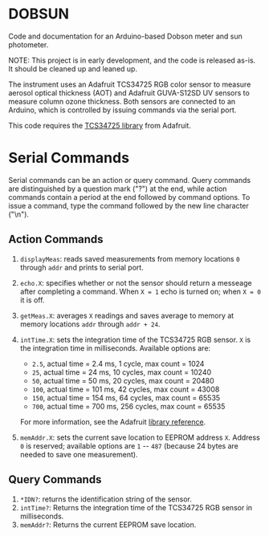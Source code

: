 DOBSUN
============

Code and documentation for an Arduino-based Dobson meter and sun photometer.

NOTE: This project is in early development, and the code is released as-is.  It should be cleaned up and leaned up.

The instrument uses an Adafruit TCS34725 RGB color sensor to measure aerosol optical thickness (AOT) and Adafruit GUVA-S12SD UV sensors to measure column ozone thickness.  Both sensors are connected to an Arduino, which is controlled by issuing commands via the serial port.

This code requires the [TCS34725 library](https://github.com/adafruit/Adafruit_TCS34725) from Adafruit.

# Serial Commands #

Serial commands can be an action or query command.  Query commands are distinguished by a question mark ("?") at the end, while action commands contain a period at the end followed by command options.  To issue a command, type the command followed by the new line character ("\n").

## Action Commands ##

1. `displayMeas`: reads saved measurements from memory locations `0` through `addr` and prints to serial port.
2. `echo.X`: specifies whether or not the sensor should return a messeage after completing a command.  When `X = 1` echo is turned on; when `X = 0` it is off.
1. `getMeas.X`: averages `X` readings and saves average to memory at memory locations `addr` through `addr + 24`.
1. `intTime.X`: sets the integration time of the TCS34725 RGB sensor.  `X` is the integration time in milliseconds.  Available options are:
	*  `2.5`, actual time = 2.4 ms, 1 cycle, max count = 1024
	*  `25`, actual time = 24 ms, 10 cycles, max count = 10240 
	*  `50`, actual time = 50 ms, 20 cycles, max count = 20480
	*  `100`, actual time = 101 ms, 42 cycles, max count = 43008
	*  `150`, actual time = 154 ms, 64 cycles, max count = 65535
	*  `700`, actual time = 700 ms, 256 cycles, max count = 65535

	For more information, see the Adafruit [library reference](https://learn.adafruit.com/adafruit-color-sensors/program-it).

1. `memAddr.X`: sets the current save location to EEPROM address `X`. Address `0` is reserved; available options are `1` -- `487` (because 24 bytes are needed to save one measurement).

## Query Commands ##

1. `*IDN?`: returns the identification string of the sensor.
1. `intTime?`: Returns the integration time of the TCS34725 RGB sensor in milliseconds.
2. `memAddr?`: Returns the current EEPROM save location.

